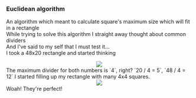 ### Euclidean algorithm
An algorithm which meant to calculate square's maximum size which will fit in a rectangle<br>
While trying to solve this algorithm I straight away thought about common dividers<br>
And I've said to my self that I must test it...<br>
I took a 48x20 rectangle and started thinking
<div align="center">
    <img src="https://image.prntscr.com/image/tH1KPqnxSs6OgP0c4-wn6g.png">
</div>
The maximum divider for both numbers is `4`, right? `20 / 4 = 5`, `48 / 4 = 12`
I started filling up my rectangle with many 4x4 squares.
<div align="center">
    <img src="https://image.prntscr.com/image/uKcj95xzQGGsfqAk-QItRg.png">
</div>
Woah! They're perfect!